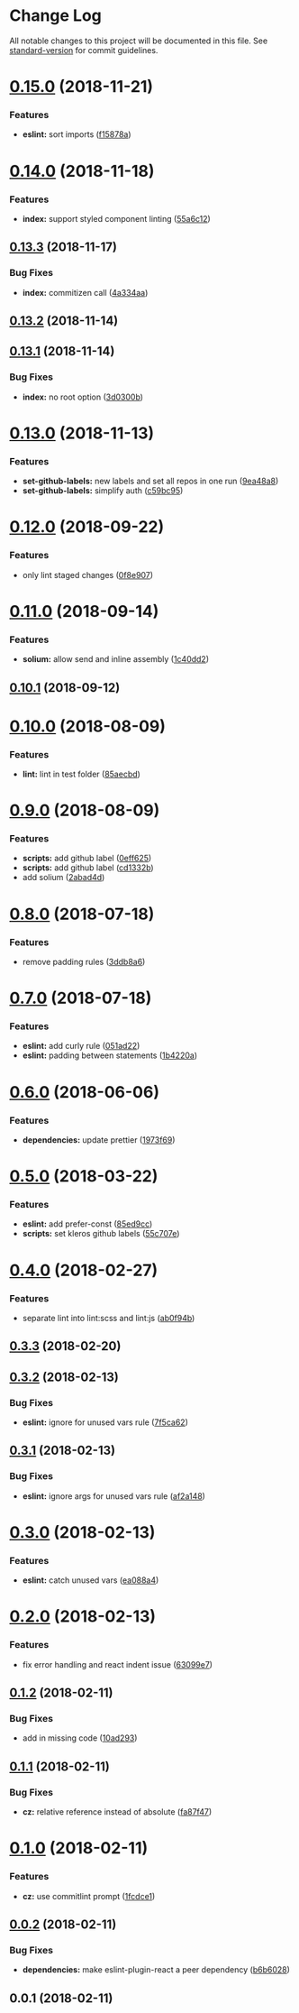 # Change Log

All notable changes to this project will be documented in this file. See [standard-version](https://github.com/conventional-changelog/standard-version) for commit guidelines.

<a name="0.15.0"></a>

# [0.15.0](https://github.com/kleros/kathari/compare/v0.14.0...v0.15.0) (2018-11-21)

### Features

- **eslint:** sort imports ([f15878a](https://github.com/kleros/kathari/commit/f15878a))

<a name="0.14.0"></a>

# [0.14.0](https://github.com/kleros/kathari/compare/v0.13.3...v0.14.0) (2018-11-18)

### Features

- **index:** support styled component linting ([55a6c12](https://github.com/kleros/kathari/commit/55a6c12))

<a name="0.13.3"></a>

## [0.13.3](https://github.com/kleros/kathari/compare/v0.13.2...v0.13.3) (2018-11-17)

### Bug Fixes

- **index:** commitizen call ([4a334aa](https://github.com/kleros/kathari/commit/4a334aa))

<a name="0.13.2"></a>

## [0.13.2](https://github.com/kleros/kathari/compare/v0.13.1...v0.13.2) (2018-11-14)

<a name="0.13.1"></a>

## [0.13.1](https://github.com/kleros/kathari/compare/v0.13.0...v0.13.1) (2018-11-14)

### Bug Fixes

- **index:** no root option ([3d0300b](https://github.com/kleros/kathari/commit/3d0300b))

<a name="0.13.0"></a>

# [0.13.0](https://github.com/kleros/kathari/compare/v0.12.0...v0.13.0) (2018-11-13)

### Features

- **set-github-labels:** new labels and set all repos in one run ([9ea48a8](https://github.com/kleros/kathari/commit/9ea48a8))
- **set-github-labels:** simplify auth ([c59bc95](https://github.com/kleros/kathari/commit/c59bc95))

<a name="0.12.0"></a>

# [0.12.0](https://github.com/kleros/kathari/compare/v0.11.0...v0.12.0) (2018-09-22)

### Features

- only lint staged changes ([0f8e907](https://github.com/kleros/kathari/commit/0f8e907))

<a name="0.11.0"></a>

# [0.11.0](https://github.com/kleros/kathari/compare/v0.10.1...v0.11.0) (2018-09-14)

### Features

- **solium:** allow send and inline assembly ([1c40dd2](https://github.com/kleros/kathari/commit/1c40dd2))

<a name="0.10.1"></a>

## [0.10.1](https://github.com/kleros/kathari/compare/v0.10.0...v0.10.1) (2018-09-12)

<a name="0.10.0"></a>

# [0.10.0](https://github.com/kleros/kathari/compare/v0.9.0...v0.10.0) (2018-08-09)

### Features

- **lint:** lint in test folder ([85aecbd](https://github.com/kleros/kathari/commit/85aecbd))

<a name="0.9.0"></a>

# [0.9.0](https://github.com/kleros/kathari/compare/v0.8.0...v0.9.0) (2018-08-09)

### Features

- **scripts:** add github label ([0eff625](https://github.com/kleros/kathari/commit/0eff625))
- **scripts:** add github label ([cd1332b](https://github.com/kleros/kathari/commit/cd1332b))
- add solium ([2abad4d](https://github.com/kleros/kathari/commit/2abad4d))

<a name="0.8.0"></a>

# [0.8.0](https://github.com/kleros/kathari/compare/v0.7.0...v0.8.0) (2018-07-18)

### Features

- remove padding rules ([3ddb8a6](https://github.com/kleros/kathari/commit/3ddb8a6))

<a name="0.7.0"></a>

# [0.7.0](https://github.com/kleros/kathari/compare/v0.6.0...v0.7.0) (2018-07-18)

### Features

- **eslint:** add curly rule ([051ad22](https://github.com/kleros/kathari/commit/051ad22))
- **eslint:** padding between statements ([1b4220a](https://github.com/kleros/kathari/commit/1b4220a))

<a name="0.6.0"></a>

# [0.6.0](https://github.com/kleros/kathari/compare/v0.5.0...v0.6.0) (2018-06-06)

### Features

- **dependencies:** update prettier ([1973f69](https://github.com/kleros/kathari/commit/1973f69))

<a name="0.5.0"></a>

# [0.5.0](https://github.com/kleros/kathari/compare/v0.4.0...v0.5.0) (2018-03-22)

### Features

- **eslint:** add prefer-const ([85ed9cc](https://github.com/kleros/kathari/commit/85ed9cc))
- **scripts:** set kleros github labels ([55c707e](https://github.com/kleros/kathari/commit/55c707e))

<a name="0.4.0"></a>

# [0.4.0](https://github.com/kleros/kathari/compare/v0.3.3...v0.4.0) (2018-02-27)

### Features

- separate lint into lint:scss and lint:js ([ab0f94b](https://github.com/kleros/kathari/commit/ab0f94b))

<a name="0.3.3"></a>

## [0.3.3](https://github.com/kleros/kathari/compare/v0.3.2...v0.3.3) (2018-02-20)

<a name="0.3.2"></a>

## [0.3.2](https://github.com/kleros/kathari/compare/v0.3.1...v0.3.2) (2018-02-13)

### Bug Fixes

- **eslint:** ignore for unused vars rule ([7f5ca62](https://github.com/kleros/kathari/commit/7f5ca62))

<a name="0.3.1"></a>

## [0.3.1](https://github.com/kleros/kathari/compare/v0.3.0...v0.3.1) (2018-02-13)

### Bug Fixes

- **eslint:** ignore args for unused vars rule ([af2a148](https://github.com/kleros/kathari/commit/af2a148))

<a name="0.3.0"></a>

# [0.3.0](https://github.com/kleros/kathari/compare/v0.2.0...v0.3.0) (2018-02-13)

### Features

- **eslint:** catch unused vars ([ea088a4](https://github.com/kleros/kathari/commit/ea088a4))

<a name="0.2.0"></a>

# [0.2.0](https://github.com/kleros/kathari/compare/v0.1.2...v0.2.0) (2018-02-13)

### Features

- fix error handling and react indent issue ([63099e7](https://github.com/kleros/kathari/commit/63099e7))

<a name="0.1.2"></a>

## [0.1.2](https://github.com/kleros/kathari/compare/v0.1.1...v0.1.2) (2018-02-11)

### Bug Fixes

- add in missing code ([10ad293](https://github.com/kleros/kathari/commit/10ad293))

<a name="0.1.1"></a>

## [0.1.1](https://github.com/kleros/kathari/compare/v0.1.0...v0.1.1) (2018-02-11)

### Bug Fixes

- **cz:** relative reference instead of absolute ([fa87f47](https://github.com/kleros/kathari/commit/fa87f47))

<a name="0.1.0"></a>

# [0.1.0](https://github.com/kleros/kathari/compare/v0.0.2...v0.1.0) (2018-02-11)

### Features

- **cz:** use commitlint prompt ([1fcdce1](https://github.com/kleros/kathari/commit/1fcdce1))

<a name="0.0.2"></a>

## [0.0.2](https://github.com/kleros/kathari/compare/v0.0.1...v0.0.2) (2018-02-11)

### Bug Fixes

- **dependencies:** make eslint-plugin-react a peer dependency ([b6b6028](https://github.com/kleros/kathari/commit/b6b6028))

<a name="0.0.1"></a>

## 0.0.1 (2018-02-11)
